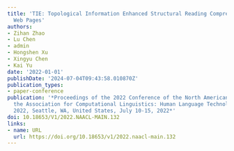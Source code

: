 ```yaml
---
title: 'TIE: Topological Information Enhanced Structural Reading Comprehension on
  Web Pages'
authors:
- Zihan Zhao
- Lu Chen
- admin
- Hongshen Xu
- Xingyu Chen
- Kai Yu
date: '2022-01-01'
publishDate: '2024-07-04T09:43:58.010870Z'
publication_types:
- paper-conference
publication: '*Proceedings of the 2022 Conference of the North American Chapter of
  the Association for Computational Linguistics: Human Language Technologies, NAACL
  2022, Seattle, WA, United States, July 10-15, 2022*'
doi: 10.18653/V1/2022.NAACL-MAIN.132
links:
- name: URL
  url: https://doi.org/10.18653/v1/2022.naacl-main.132
---
```

